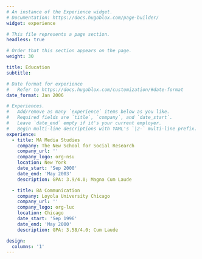 ```yaml
---
# An instance of the Experience widget.
# Documentation: https://docs.hugoblox.com/page-builder/
widget: experience

# This file represents a page section.
headless: true

# Order that this section appears on the page.
weight: 30

title: Education
subtitle:

# Date format for experience
#   Refer to https://docs.hugoblox.com/customization/#date-format
date_format: Jan 2006

# Experiences.
#   Add/remove as many `experience` items below as you like.
#   Required fields are `title`, `company`, and `date_start`.
#   Leave `date_end` empty if it's your current employer.
#   Begin multi-line descriptions with YAML's `|2-` multi-line prefix.
experience:
  - title: MA Media Studies
    company: The New School for Social Research
    company_url: ''
    company_logo: org-nsu
    location: New York
    date_start: 'Sep 2000'
    date_end: 'May 2003'
    description: GPA: 3.9/4.0; Magna Cum Laude

  - title: BA Communication
    company: Loyola University Chicago
    company_url: ''
    company_logo: org-luc
    location: Chicago
    date_start: 'Sep 1996'
    date_end: 'May 2000'
    description: GPA: 3.58/4.0; Cum Laude

design:
  columns: '1'
---
```

